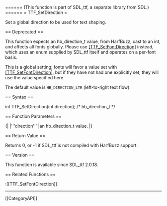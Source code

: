 ====== (This function is part of SDL_ttf, a separate library from SDL.) ======
= TTF_SetDirection =

Set a global direction to be used for text shaping.

== Deprecated ==

This function expects an hb_direction_t value, from HarfBuzz, cast to an
int, and affects all fonts globally. Please use [[TTF_SetFontDirection]]()
instead, which uses an enum supplied by SDL_ttf itself and operates on a
per-font basis.

This is a global setting; fonts will favor a value set with
[[TTF_SetFontDirection]](), but if they have not had one explicitly set,
they will use the value specified here.

The default value is <code>HB_DIRECTION_LTR</code> (left-to-right text
flow).

== Syntax ==

<syntaxhighlight lang='c'>
int TTF_SetDirection(int direction); /* hb_direction_t */
</syntaxhighlight>

== Function Parameters ==

{|
|'''direction'''
|an hb_direction_t value.
|}

== Return Value ==

Returns 0, or -1 if SDL_ttf is not compiled with HarfBuzz support.

== Version ==

This function is available since SDL_ttf 2.0.18.

== Related Functions ==

:[[TTF_SetFontDirection]]

----
[[CategoryAPI]]


